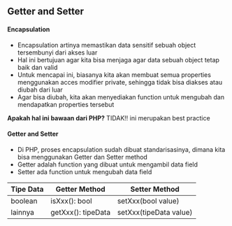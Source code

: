 ## Getter and Setter

#### Encapsulation
* Encapsulation artinya memastikan data sensitif sebuah object tersembunyi dari akses luar
* Hal ini bertujuan agar kita bisa menjaga agar data sebuah object tetap baik dan valid
* Untuk mencapai ini, biasanya kita akan membuat semua properties menggunakan acces modifier private, sehingga tidak bisa diakses atau diubah dari luar
* Agar bisa diubah, kita akan menyediakan function untuk mengubah dan mendapatkan properties tersebut

**Apakah hal ini bawaan dari PHP?**
TIDAK!! ini merupakan best practice

#### Getter and Setter
* Di PHP, proses encapsulation sudah dibuat standarisasinya, dimana kita bisa menggunakan Getter dan Setter method
* Getter adalah function yang dibuat untuk mengambil data field
* Setter ada function untuk mengubah data field

| Tipe Data | Getter Method      | Setter Method         |
|-----------|--------------------|-----------------------|
| boolean   | isXxx(): bool      | setXxx(bool value)    |
| lainnya   | getXxx(): tipeData | setXxx(tipeData value)|
